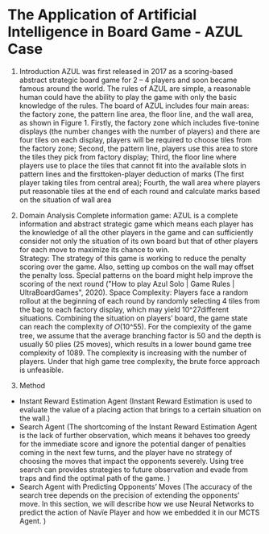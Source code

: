 # The Application of Artificial Intelligence in Board Game - AZUL Case


1. Introduction
AZUL was first released in 2017 as a scoring-based abstract strategic board game for 2 – 4 players and soon became famous around the world. The rules of AZUL are simple, a reasonable human could have the ability to play the game with only the basic knowledge of the rules. 
The board of AZUL includes four main areas: the factory zone, the pattern line area, the floor line, and the wall area, as shown in Figure 1. Firstly, the factory zone which includes five-tonine displays (the number changes with the number of players) and there are four tiles on each display, players will be required to choose tiles from the factory zone; Second, the pattern line, players use this area to store the tiles they pick from factory display; Third, the floor line where players use to place the tiles that cannot fit into the available slots in pattern lines and the firsttoken-player deduction of marks (The first player taking tiles from central area); Fourth, the wall area where players put reasonable tiles at the end of each round and calculate marks based on the situation of wall area


2. Domain Analysis
Complete information game: AZUL is a complete information and abstract strategic game which means each player has the knowledge of all the other players in the game and can sufficiently consider not only the situation of its own board but that of other players for each move to maximize its chance to win.  
Strategy: The strategy of this game is working to reduce the penalty scoring over the game. Also, setting up combos on the wall may offset the penalty loss. Special patterns on the board might help improve the scoring of the next round ("How to play Azul Solo | Game Rules | UltraBoardGames", 2020). 
Space Complexity: Players face a random rollout at the beginning of each round by randomly selecting 4 tiles from the bag to each factory display, which may yield 10^27different situations. Combining the situation on players’ board, the game state can reach the complexity of 𝑂(10^55). For the complexity of the game tree, we assume that the average branching factor is 50 and the depth is usually 50 plies (25 moves), which results in a lower bound game tree complexity of 1089. The complexity is increasing with the number of players. Under that high game tree complexity, the brute force approach is unfeasible.

3. Method
- Instant Reward Estimation Agent 
      (Instant Reward Estimation is used to evaluate the value of a placing action that brings to a certain situation on the wall.)
- Search Agent 
      (The shortcoming of the Instant Reward Estimation Agent is the lack of further observation, which means it behaves too greedy for the immediate score and ignore the potential danger of penalties coming in the next few turns, and the player have no strategy of choosing the moves that impact the opponents severely. Using tree search can provides strategies to future observation and evade from traps and find the optimal path of the game. )
- Search Agent with Predicting Opponents’ Moves 
      (The accuracy of the search tree depends on the precision of extending the opponents’ move. In this section, we will describe how we use Neural Networks to predict the action of Navïe Player and how we embedded it in our MCTS Agent. )
